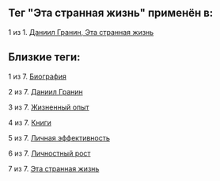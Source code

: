 ## Тег "Эта странная жизнь" применён в:

1 из 1. [Даниил Гранин, Эта странная жизнь](../Книги/Прочее/Даниил%20Гранин%20-%20Эта%20странная%20жизнь.md)

## Близкие теги:

1 из 7. [Биография](./биография.md)

2 из 7. [Даниил Гранин](./даниил%20гранин.md)

3 из 7. [Жизненный опыт](./жизненный%20опыт.md)

4 из 7. [Книги](./книги.md)

5 из 7. [Личная эффективность](./личная%20эффективность.md)

6 из 7. [Личностный рост](./личностный%20рост.md)

7 из 7. [Эта странная жизнь](./эта%20странная%20жизнь.md)

